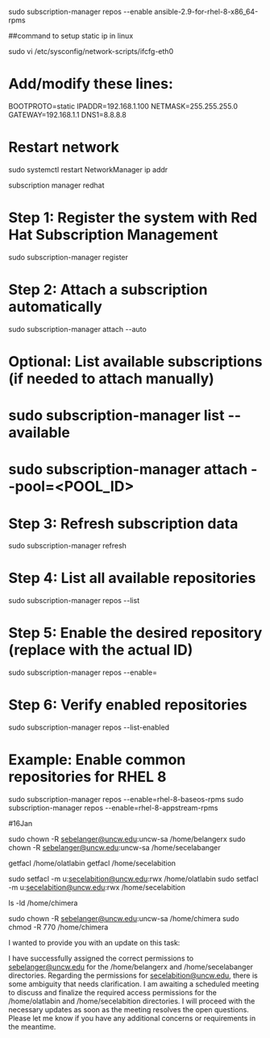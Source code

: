sudo subscription-manager repos --enable ansible-2.9-for-rhel-8-x86_64-rpms

##command to setup static ip in linux

sudo vi /etc/sysconfig/network-scripts/ifcfg-eth0

# Add/modify these lines:
BOOTPROTO=static
IPADDR=192.168.1.100
NETMASK=255.255.255.0
GATEWAY=192.168.1.1
DNS1=8.8.8.8

# Restart network
sudo systemctl restart NetworkManager
ip addr 

subscription manager redhat 

# Step 1: Register the system with Red Hat Subscription Management
sudo subscription-manager register

# Step 2: Attach a subscription automatically
sudo subscription-manager attach --auto

# Optional: List available subscriptions (if needed to attach manually)
# sudo subscription-manager list --available
# sudo subscription-manager attach --pool=<POOL_ID>

# Step 3: Refresh subscription data
sudo subscription-manager refresh

# Step 4: List all available repositories
sudo subscription-manager repos --list

# Step 5: Enable the desired repository (replace <repo-id> with the actual ID)
sudo subscription-manager repos --enable=<repo-id>

# Step 6: Verify enabled repositories
sudo subscription-manager repos --list-enabled

# Example: Enable common repositories for RHEL 8
sudo subscription-manager repos --enable=rhel-8-baseos-rpms
sudo subscription-manager repos --enable=rhel-8-appstream-rpms


#16Jan

sudo chown -R sebelanger@uncw.edu:uncw-sa /home/belangerx
sudo chown -R sebelanger@uncw.edu:uncw-sa /home/secelabanger


getfacl /home/olatlabin
getfacl /home/secelabition

sudo setfacl -m u:secelabition@uncw.edu:rwx /home/olatlabin
sudo setfacl -m u:secelabition@uncw.edu:rwx /home/secelabition

ls -ld /home/chimera

sudo chown -R sebelanger@uncw.edu:uncw-sa /home/chimera
sudo chmod -R 770 /home/chimera

I wanted to provide you with an update on this task:

I have successfully assigned the correct permissions to sebelanger@uncw.edu for the /home/belangerx and /home/secelabanger directories.
Regarding the permissions for secelabition@uncw.edu, there is some ambiguity that needs clarification. I am awaiting a scheduled meeting to discuss and finalize the required access permissions for the /home/olatlabin and /home/secelabition directories.
I will proceed with the necessary updates as soon as the meeting resolves the open questions. Please let me know if you have any additional concerns or requirements in the meantime.


